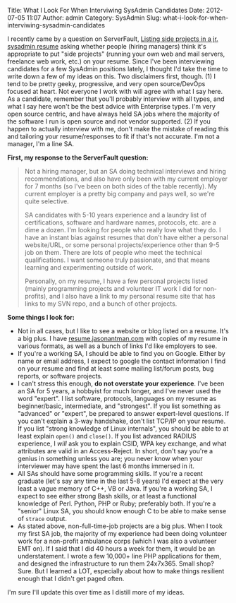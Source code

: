 Title: What I Look For When Interviwing SysAdmin Candidates
Date: 2012-07-05 11:07
Author: admin
Category: SysAdmin
Slug: what-i-look-for-when-interviwing-sysadmin-candidates

I recently came by a question on ServerFault, [Listing side projects in
a jr. sysadmin
resume](http://serverfault.com/questions/210218/listing-side-projects-in-a-jr-sysadmin-resume/405054#405054)
asking whether people (hiring managers) think it's appropriate to put
"side projects" (running your own web and mail servers, freelance web
work, etc.) on your resume. Since I've been interviewing candidates for
a few SysAdmin positions lately, I thought I'd take the time to write
down a few of my ideas on this. Two disclaimers first, though. (1) I tend
to be pretty geeky, progressive, and very open source/DevOps focused at
heart. Not everyone I work with will agree with what I say here. As a
candidate, remember that you'll probably interview with all types, and
what I say here won't be the best advice with Enterprise types. I'm very
open source centric, and have always held SA jobs where the majority of
the software I run is open source and not vendor supported. (2) If you
happen to actually interview with me, don't make the mistake of reading
this and tailoring your resume/responses to fit if that's not accurate.
I'm not a manager, I'm a line SA.

**First, my response to the ServerFault question:**

> Not a hiring manager, but an SA doing technical interviews and hiring
> recommendations, and also have only been with my current employer for
> 7 months (so I've been on both sides of the table recently). My
> current employer is a pretty big company and pays well, so we're quite
> selective.
>
> SA candidates with 5-10 years experience and a laundry list of
> certifications, software and hardware names, protocols, etc. are a
> dime a dozen. I'm looking for people who really love what they do. I
> have an instant bias against resumes that don't have either a personal
> website/URL, or some personal projects/experience other than 9-5 job
> on them. There are lots of people who meet the technical
> qualifications. I want someone truly passionate, and that means
> learning and experimenting outside of work.
>
> Personally, on my resume, I have a few personal projects listed
> (mainly programming projects and volunteer IT work I did for
> non-profits), and I also have a link to my personal resume site that
> has links to my SVN repo, and a bunch of other projects.

**Some things I look for:**

-   Not in all cases, but I like to see a website or blog listed on a
    resume. It's a big plus. I have
    [resume.jasonantman.com](http://resume.jasonantman.com) with copies
    of my resume in various formats, as well as a bunch of links I'd
    like employers to see.
-   If you're a working SA, I should be able to find you on Google.
    Either by name or email address, I expect to google the contact
    information I find on your resume and find at least some mailing
    list/forum posts, bug reports, or software projects.
-   I can't stress this enough, **do not overstate your experience**.
    I've been an SA for 5 years, a hobbyist for much longer, and I've
    never used the word "expert". I list software, protocols, languages
    on my resume as beginner/basic, intermediate, and "strongest". If
    you list something as "advanced" or "expert", be prepared to answer
    expert-level questions. If you can't explain a 3-way handshake,
    don't list TCP/IP on your resume. If you list "strong knowledge of
    Linux internals", you should be able to at least explain `open()`
    and `close()`. If you list advanced RADIUS experience, I *will* ask
    you to explain CSID, WPA key exchange, and what attributes are valid
    in an Access-Reject. In short, don't say you're a genius in
    something unless you are; you never know when your interviewer may
    have spent the last 6 months immersed in it.
-   All SAs should have some programming skills. If you're a recent
    graduate (let's say any time in the last 5-8 years) I'd expect at
    the very least a vague memory of C++, VB or Java. If you're a
    working SA, I expect to see either strong Bash skills, or at least a
    functional knowledge of Perl. Python, PHP or Ruby; preferably both.
    If you're a "senior" Linux SA, you should know enough C to be able
    to make sense of `strace` output.
-   As stated above, non-full-time-job projects are a big plus. When I
    took my first SA job, the majority of my experience had been doing
    volunteer work for a non-profit ambulance corps (which I was also a
    volunteer EMT on). If I said that I did 40 hours a week for them, it
    would be an understatement. I wrote a few 10,000+ line PHP
    applications for them, and designed the infrastructure to run them
    24x7x365. Small shop? Sure. But I learned a LOT, especially about
    how to make things resilient enough that I didn't get paged often.

I'm sure I'll update this over time as I distill more of my ideas.
